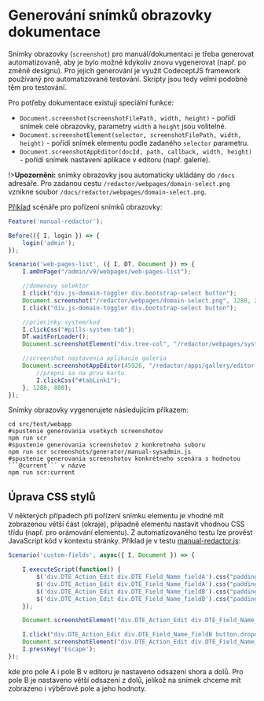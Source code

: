 # Generování snímků obrazovky dokumentace

Snímky obrazovky (`screenshot`) pro manuál/dokumentaci je třeba generovat automatizovaně, aby je bylo možné kdykoliv znovu vygenerovat (např. po změně designu). Pro jejich generování je využit CodeceptJS framework používaný pro automatizované testování. Skripty jsou tedy velmi podobné těm pro testování.

Pro potřeby dokumentace existují speciální funkce:
- `Document.screenshot(screenshotFilePath, width, height)` - pořídí snímek celé obrazovky, parametry `width` a `height` jsou volitelné.
- `Document.screenshotElement(selector, screenshotFilePath, width, height)` - pořídí snímek elementu podle zadaného `selector` parametru.
- `Document.screenshotAppEditor(docId, path, callback, width, height)` - pořídí snímek nastavení aplikace v editoru (např. galerie).

!>**Upozornění:** snímky obrazovky jsou automaticky ukládány do `/docs` adresáře. Pro zadanou cestu `/redactor/webpages/domain-select.png` vznikne soubor `/docs/redactor/webpages/domain-select.png`.

[Příklad](../../../src/test/webapp/screenshots/generator/manual-redactor.js) scénáře pro pořízení snímků obrazovky:

```javascript
Feature('manual-redactor');

Before(({ I, login }) => {
    login('admin');
});

Scenario('web-pages-list', ({ I, DT, Document }) => {
    I.amOnPage("/admin/v9/webpages/web-pages-list");

    //domenovy selektor
    I.click("div.js-domain-toggler div.bootstrap-select button");
    Document.screenshot("/redactor/webpages/domain-select.png", 1280, 220);
    I.click("div.js-domain-toggler div.bootstrap-select button");

    //priecinky system/kod
    I.clickCss("#pills-system-tab");
    DT.waitForLoader();
    Document.screenshotElement("div.tree-col", "/redactor/webpages/system-folder.png", 1280, 300);

    //screenshot nastavenia aplikacie galeria
    Document.screenshotAppEditor(45926, "/redactor/apps/gallery/editor-dialog.png", function(Document, I, DT, DTE) {
        //prepni sa na prvu kartu
        I.clickCss("#tabLink1");
    }, 1280, 800);
});
```

Snímky obrazovky vygenerujete následujícím příkazem:

````shell
cd src/test/webapp
#spustenie generovania vsetkych screenshotov
npm run scr
#spustenie generovania screenshotov z konkretneho suboru
npm run scr screenshots/generator/manual-sysadmin.js
#spustenie generovania screenshotov konkrétneho scenára s hodnotou ```@current``` v názve
npm run scr:current
````

## Úprava CSS stylů

V některých případech při pořízení snímku elementu je vhodné mít zobrazenou větší část (okraje), případně elementu nastavit vhodnou CSS třídu (např. pro orámování elementu). Z automatizovaného testu lze provést JavaScript kód v kontextu stránky. Příklad je v testu [manual-redactor.js](../../../src/test/webapp/screenshots/generator/manual-redactor.js):

```javascript
Scenario('custom-fields', async({ I, Document }) => {

    I.executeScript(function() {
        $('div.DTE_Action_Edit div.DTE_Field_Name_fieldA').css("padding-top", "10px");
        $('div.DTE_Action_Edit div.DTE_Field_Name_fieldA').css("padding-bottom", "10px");
        $('div.DTE_Action_Edit div.DTE_Field_Name_fieldB').css("padding-top", "10px");
        $('div.DTE_Action_Edit div.DTE_Field_Name_fieldB').css("padding-bottom", "175px");
    });

    Document.screenshotElement("div.DTE_Action_Edit div.DTE_Field_Name_fieldA", "/frontend/webpages/customfields/webpages-text.png");

    I.click("div.DTE_Action_Edit div.DTE_Field_Name_fieldB button.dropdown-toggle")
    Document.screenshotElement("div.DTE_Action_Edit div.DTE_Field_Name_fieldB", "/frontend/webpages/customfields/webpages-select.png");
    I.pressKey('Escape');
});
```

kde pro pole A i pole B v editoru je nastaveno odsazení shora a dolů. Pro pole B je nastaveno větší odsazení z dolů, jelikož na snímek chceme mít zobrazeno i výběrové pole a jeho hodnoty.
